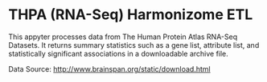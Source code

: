 # THPA (RNA-Seq) Harmonizome ETL

This appyter processes data from The Human Protein Atlas RNA-Seq Datasets. It returns summary statistics such as a gene list, attribute list, and statistically significant associations in a downloadable archive file.

Data Source: http://www.brainspan.org/static/download.html

